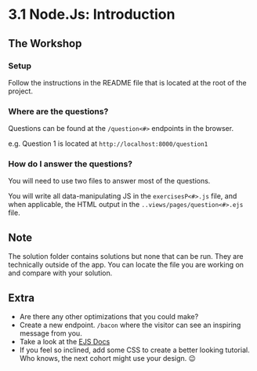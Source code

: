 # 3.1 Node.Js: Introduction

## The Workshop

### Setup

Follow the instructions in the README file that is located at the root of the project.

### Where are the questions?

Questions can be found at the `/question<#>` endpoints in the browser. 

e.g. Question 1 is located at `http://localhost:8000/question1`

### How do I answer the questions?

You will need to use two files to answer most of the questions.

You will write all data-manipulating JS in the `exercisesP<#>.js` file, and when applicable, the HTML output in the `..views/pages/question<#>.ejs` file.

## Note

The solution folder contains solutions but none that can be run. They are technically outside of the app. You can locate the file you are working on and compare with your solution.

## Extra

- Are there any other optimizations that you could make?
- Create a new endpoint. `/bacon` where the visitor can see an inspiring message from you.
- Take a look at the [EJS Docs](https://ejs.co/#docs/)
- If you feel so inclined, add some CSS to create a better looking tutorial. Who knows, the next cohort might use your design. 😉